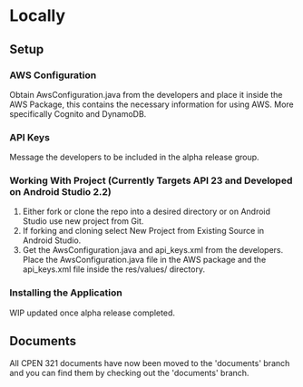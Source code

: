 # Locally

## Setup

### AWS Configuration
Obtain AwsConfiguration.java from the developers and place it inside the AWS Package, this contains the necessary information for using AWS. More specifically Cognito and DynamoDB.

### API Keys
Message the developers to be included in the alpha release group.

### Working With Project (Currently Targets API 23 and Developed on Android Studio 2.2)
1. Either fork or clone  the repo into a desired directory or on Android Studio use new project from Git.
2. If forking and cloning select New Project from Existing Source in Android Studio.
3. Get the AwsConfiguration.java and api_keys.xml from the developers. Place the AwsConfiguration.java file in the AWS package and the api_keys.xml file inside the res/values/ directory.

### Installing the Application
WIP updated once alpha release completed.

## Documents
All CPEN 321 documents have now been moved to the 'documents' branch and you can find them by checking out the 'documents' branch.
